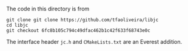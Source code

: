 The code in this directory is from

```
git clone git clone https://github.com/tfaoliveira/libjc
cd libjc
git checkout 6fc8b105c794c49dfac462b1c42f633f68743e0c
```

The interface header `jc.h` and `CMakeLists.txt` are an Everest addition.
